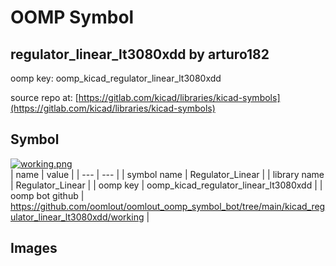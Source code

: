 # OOMP Symbol  
## regulator_linear_lt3080xdd  by arturo182  
  
oomp key: oomp_kicad_regulator_linear_lt3080xdd  
  
source repo at: [https://gitlab.com/kicad/libraries/kicad-symbols](https://gitlab.com/kicad/libraries/kicad-symbols)  
## Symbol  
  
[![working.png](working_600.png)](working.png)  
| name | value | 
| --- | --- | 
| symbol name | Regulator_Linear | 
| library name | Regulator_Linear | 
| oomp key | oomp_kicad_regulator_linear_lt3080xdd | 
| oomp bot github | https://github.com/oomlout/oomlout_oomp_symbol_bot/tree/main/kicad_regulator_linear_lt3080xdd/working | 
## Images  
